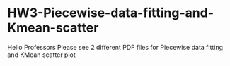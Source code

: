# HW3-Piecewise-data-fitting-and-Kmean-scatter
Hello Professors
Please see 2 different PDF files for Piecewise data fitting and KMean scatter plot
